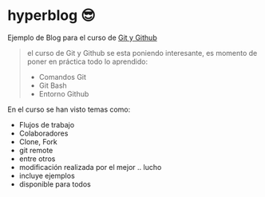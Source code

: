 # hyperblog 😎 
Ejemplo de Blog para el curso de [Git y Github](http://www.linkedin.com "Git y Github")
> el curso de Git y Github se esta poniendo interesante, es momento de poner en práctica todo lo aprendido:
> - Comandos Git
> - Git Bash
> - Entorno Github

En el curso se han visto temas como:
* Flujos de trabajo
* Colaboradores
* Clone, Fork
* git remote
* entre otros
* modificación realizada por el mejor .. lucho
* incluye ejemplos 
* disponible para todos